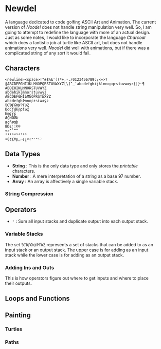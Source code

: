 # Newdel

A language dedicated to code golfing ASCII Art and Animation. The current version of _Noodel_ does not handle string manipulation
very well. So, I am going to attempt to redefine the language with more of an actual design. Just as some notes, I would like to
incorporate the language _Charcoal_ which does a fantistic job at turtle like ASCII art, but does not handle animations very well.
_Noodel_ did well with animations, but if there was a complicated string of any sort it would fail.

## Characters

    <newline><space>!"#$%&'()*+,-./0123456789:;<=>?@ABCDEFGHIJKLMNOPQRSTUVWXYZ[\]^_`abcdefghijklmnopqrstuvwxyz{|}~¶
    ẠḄḌẸḤỊḲḶṂṆỌṚṢṬỤṾẈỴẒ
    ạḅḍẹḥịḳḷṃṇọṛṣṭụṿẉỵẓ
    ȦḂĊḊĖḞĠḢİĿṀṄȮṖṘṠṪẆẊẎŻ
    ȧḃċḋėḟġḣŀṁṅȯṗṙṡṫẇẋẏż
    ƁƇƊƑƓƘƝƤƬƲȤ
    ɓƈɗƒɠƙɲƥƭʋȥ
    ɦɱʠɼʂ
    ÆÇÑØŒÞ
    æçñøœþ
    ßÐıȷ¦©®
    «»‘’“”
    °¹²³⁴⁵⁶⁷⁸⁹
    ¤€¢£¥µ…¬¡¿×÷⁺⁻⁼⁽⁾

## Data Types

 - __String__ : This is the only data type and only stores the _printable_ characters.
 - __Number__ : A mere interpretation of a string as a base 97 number.
 - __Array__  : An array is affectively a single variable stack.

### String Compression

## Operators

 - `⁺` : Sum all input stacks and duplicate output into each output stack.

### Variable Stacks

The set `ƁƇƊƑƓƘƝƤƬƲȤ` represents a set of stacks that can be added to as an input stack or an output stack. The upper
case is for adding as an input stack while the lower case is for adding as an output stack.

### Adding Ins and Outs

This is how operators figure out where to get inputs and where to place their outputs.

## Loops and Functions

## Painting

### Turtles

### Paths
